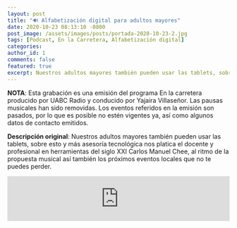 ```yaml
---
layout: post
title: "🔊 Alfabetización digital para adultos mayores"
date: 2020-10-23 08:13:10 -0800
post_image: /assets/images/posts/portada-2020-10-23-2.jpg
tags: [Podcast, En la Carretera, Alfabetización digital]
categories:
author_id: 1
comments: false
featured: true
excerpt: Nuestros adultos mayores también pueden usar las tablets, sobre esto y más asesoría tecnológica nos platica el docente y profesional en herramientas del siglo XXI Carlos Manuel Chee, al ritmo de la propuesta musical así también los próximos eventos locales que no te puedes perder.
---
```

**NOTA**: Esta grabación es una emisión del programa En la carretera producido por UABC Radio y conducido por Yajaira Villaseñor. Las pausas musicales han sido removidas. Los eventos referidos en la emisión son pasados, por lo que es posible no estén vigentes ya, así como algunos datos de contacto emitidos.

**Descripción original**: Nuestros adultos mayores también pueden usar las tablets, sobre esto y más asesoría tecnológica nos platica el docente y profesional en herramientas del siglo XXI Carlos Manuel Chee, al ritmo de la propuesta musical así también los próximos eventos locales que no te puedes perder.

<iframe src="https://anchor.fm/tenemostecnologia/embed/episodes/Alfabetizacin-digital-para-adultos-mayores-elftje" height="102px" width="100%" frameborder="0" scrolling="no"></iframe>